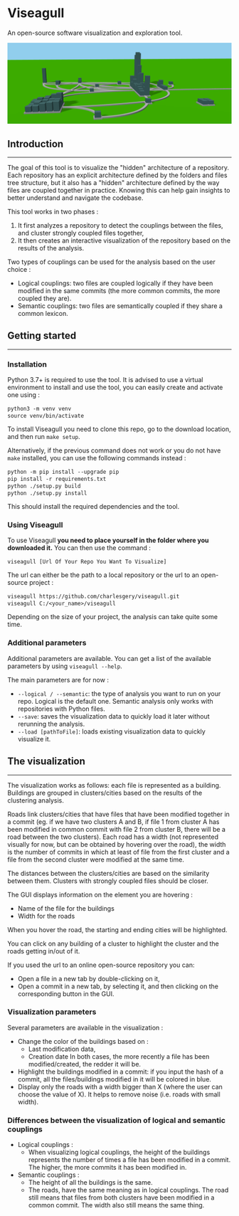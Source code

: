 # Viseagull

An open-source software visualization and exploration tool.

![](./images/viseagull_title_image.PNG)

## Introduction

---

The goal of this tool is to visualize the "hidden" architecture of a repository. Each repository has an explicit architecture defined by the folders and files tree structure, but it also has a "hidden" architecture defined by the way files are coupled together in practice. Knowing this can help gain insights to better understand and navigate the codebase.

This tool works in two phases :
1. It first analyzes a repository to detect the couplings between the files, and cluster strongly coupled files together,
2. It then creates an interactive visualization of the repository based on the results of the analysis.

Two types of couplings can be used for the analysis based on the user choice :
- Logical couplings: two files are coupled logically if they have been modified in the same commits (the more common commits, the more coupled they are).
- Semantic couplings: two files are semantically coupled if they share a common lexicon.

## Getting started

---

### Installation

Python 3.7+ is required to use the tool. It is advised to use a virtual environment to install and use the tool, you can easily create and activate one using :
```
python3 -m venv venv
source venv/bin/activate
```

To install Viseagull you need to clone this repo, go to the download location, and then run
```make setup```.

Alternatively, if the previous command does not work or you do not have ```make``` installed, you can use the following commands instead :

```
python -m pip install --upgrade pip
pip install -r requirements.txt
python ./setup.py build
python ./setup.py install
```

This should install the required dependencies and the tool.


### Using Viseagull

To use Viseagull **you need to place yourself in the folder where you downloaded it.** You can then use the command :
```
viseagull [Url Of Your Repo You Want To Visualize]
```
The url can either be the path to a local repository or the url to an open-source project :
```
viseagull https://github.com/charlesgery/viseagull.git
viseagull C:/<your_name>/viseagull
```

Depending on the size of your project, the analysis can take quite some time.

### Additional parameters

Additional parameters are available. You can get a list of the available parameters by using ```viseagull --help```.

The main parameters are for now :
- ```--logical / --semantic```: the type of analysis you want to run on your repo. Logical is the default one. Semantic analysis only works with repositories with Python files.
- ```--save```: saves the visualization data to quickly load it later without rerunning the analysis.
- ```--load [pathToFile]```: loads existing visualization data to quickly visualize it.


## The visualization

---

The visualization works as follows: each file is represented as a building. Buildings are grouped in clusters/cities based on the results of the clustering analysis.

Roads link clusters/cities that have files that have been modified together in a commit (eg. if we have two clusters A and B, if file 1 from cluster A has been modified in common commit with file 2 from cluster B, there will be a road between the two clusters). Each road has a width (not represented visually for now, but can be obtained by hovering over the road), the width is the number of commits in which at least of file from the first cluster and a file from the second cluster were modified at the same time.

The distances between the clusters/cities are based on the similarity between them. Clusters with strongly coupled files should be closer.

The GUI displays information on the element you are hovering :
- Name of the file for the buildings
- Width for the roads

When you hover the road, the starting and ending cities will be highlighted.

You can click on any building of a cluster to highlight the cluster and the roads getting in/out of it.

If you used the url to an online open-source repository you can:
- Open a file in a new tab by double-clicking on it,
- Open a commit in a new tab, by selecting it, and then clicking on the corresponding button in the GUI.

### Visualization parameters

Several parameters are available in the visualization :

- Change the color of the buildings based on :
    - Last modification data,
    - Creation date
    In both cases, the more recently a file has been modified/created, the redder it will be.
- Highlight the buildings modified in a commit: if you input the hash of a commit, all the files/buildings modified in it will be colored in blue.
- Display only the roads with a width bigger than X (where the user can choose the value of X). It helps to remove noise (i.e. roads with small width).

### Differences between the visualization of logical and semantic couplings

- Logical couplings :
    - When visualizing logical couplings, the height of the buildings represents the number of times a file has been modified in a commit. The higher, the more commits it has been modified in.
- Semantic couplings :
    - The height of all the buildings is the same.
    - The roads, have the same meaning as in logical couplings. The road still means that files from both clusters have been modified in a common commit. The width also still means the same thing.






